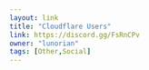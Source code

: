 ```yaml
---
layout: link
title: "Cloudflare Users"
link: https://discord.gg/FsRnCPv
owner: "lunorian"
tags: [Other,Social]
---
```

